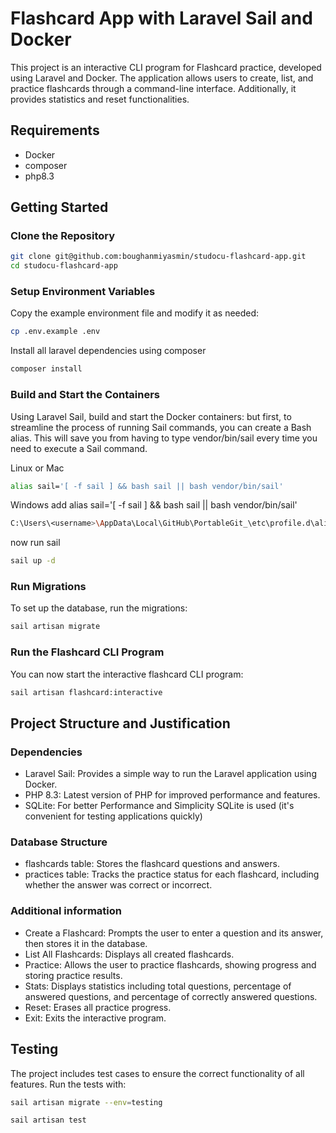 # Flashcard App with Laravel Sail and Docker

This project is an interactive CLI program for Flashcard practice, developed using Laravel and Docker. The application allows users to create, list, and practice flashcards through a command-line interface. Additionally, it provides statistics and reset functionalities.

## Requirements

- Docker
- composer
- php8.3

## Getting Started

### Clone the Repository

```sh
git clone git@github.com:boughanmiyasmin/studocu-flashcard-app.git
cd studocu-flashcard-app
```
### Setup Environment Variables

Copy the example environment file and modify it as needed:

```sh
cp .env.example .env
```

Install all laravel dependencies using composer
```sh
composer install
```

### Build and Start the Containers
Using Laravel Sail, build and start the Docker containers:
but first, to streamline the process of running Sail commands, you can create a Bash alias. 
This will save you from having to type vendor/bin/sail every time you need to execute a Sail command.

Linux or Mac
```sh
alias sail='[ -f sail ] && bash sail || bash vendor/bin/sail'
```
Windows
add alias sail='[ -f sail ] && bash sail || bash vendor/bin/sail'

```sh
C:\Users\<username>\AppData\Local\GitHub\PortableGit_\etc\profile.d\aliases.sh
```
now run sail
```sh
sail up -d
```

### Run Migrations
To set up the database, run the migrations:

```sh
sail artisan migrate
```

### Run the Flashcard CLI Program
You can now start the interactive flashcard CLI program:

```sh
sail artisan flashcard:interactive
```

## Project Structure and Justification
### Dependencies

- Laravel Sail: Provides a simple way to run the Laravel application using Docker.
- PHP 8.3: Latest version of PHP for improved performance and features.
- SQLite: For better Performance and Simplicity SQLite is used (it's convenient for testing applications quickly)

### Database Structure
- flashcards table: Stores the flashcard questions and answers.
- practices table: Tracks the practice status for each flashcard, including whether the answer was correct or incorrect.

### Additional information
- Create a Flashcard: Prompts the user to enter a question and its answer, then stores it in the database.
- List All Flashcards: Displays all created flashcards.
- Practice: Allows the user to practice flashcards, showing progress and storing practice results.
- Stats: Displays statistics including total questions, percentage of answered questions, and percentage of correctly answered questions.
- Reset: Erases all practice progress.
- Exit: Exits the interactive program.

## Testing
The project includes test cases to ensure the correct functionality of all features. Run the tests with:

```sh
sail artisan migrate --env=testing
```

```sh
sail artisan test
```
